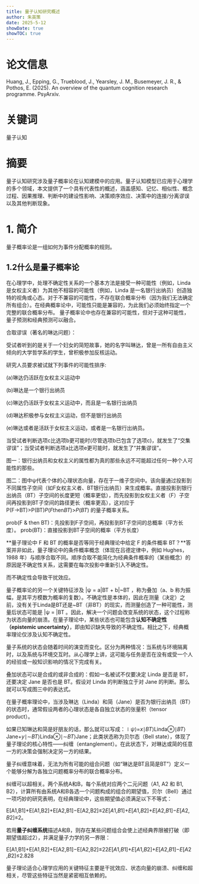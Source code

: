 ```yaml
---
title: 量子认知研究概述
author: 朱英策
date: 2025-5-12
showDate: true
showTOC: true
---
```

# 论文信息
Huang, J., Epping, G., Trueblood, J., Yearsley, J. M., Busemeyer, J. R., & Pothos, E. (2025). An overview of the quantum cognition research programme. PsyArxiv.

# 关键词

量子认知

# 摘要
量子认知研究涉及量子概率论在认知建模中的应用。量子认知模型已应用于心理学的多个领域，本文提供了一个具有代表性的概述，涵盖感知、记忆、相似性、概念过程、因果推理、判断中的建设性影响、决策顺序效应、决策中的连接/分离谬误以及其他判断现象。

# 1. 简介
量子概率论是一组如何为事件分配概率的规则。

## 1.2什么是量子概率论

在心理学中，处理不确定性关系的一个基本方法是接受一种可能性（例如，Linda 是女权主义者）为其他不相容的可能性（例如，Linda 是一名银行出纳员）创造独特的视角或心态。对于不兼容的可能性，不存在联合概率分布（因为我们无法确定所有组合）。在经典概率论中，可能性只能是兼容的，为此我们必须始终指定一个完整的联合概率分布。 量子概率论中也存在兼容的可能性，但对于这种可能性，量子预测和经典预测可以融合。

合取谬误（著名的琳达问题）：

受试者听到的是关于一个妇女的简短故事，她的名字叫琳达，曾是一所有自由主义倾向的大学哲学系的学生，曾积极参加反核运动。

研究人员要求被试就下列事件的可能性排序:

(a)琳达仍活跃在女权主义运动中

(b)琳达是一个银行出纳员

(c)琳达仍活跃于女权主义运动中，而且是一名银行出纳员

(d)琳达积极参与女权主义运动，但不是银行出纳员

(e)琳达或者是活跃于女权主义运动，或者是一名银行出纳员。

当受试者判断选项c比选项b更可能时(尽管选项b已包含了选项c)，就发生了“交集谬误”；当受试者判断选项a比选项e更可能时，就发生了“并集谬误”。

图一：银行出纳员和女权主义的属性都为真的那些永远不可能超过任何一种个人可能性的那些。

图二：图中ψ代表个体的心理状态向量，存在于一维子空间中。该向量通过投影到不同属性子空间（如F女权主义者、BT银行出纳员）来生成概率。直接投影到银行出纳员（BT）子空间的长度更短（概率更低），而先投影到女权主义者（F）子空间再投影到BT子空间的路径更长（概率更高），这对应于 P(F→BT)>P(BT)*P*(*F*then*BT*)>*P*(*BT*) 的量子概率关系。

prob(F & then BT)：先投影到F子空间，再投影到BT子空间的总概率（平方长度）。
prob(BT)：直接投影到BT子空间的概率（平方长度）

**量子理论中 F 和 BT 的概率是否等同于经典理论中给定 F 的条件概率 BT？**答案并非如此，量子理论中的条件概率概念（体现在吕德定律中，例如 Hughes，1988 年）与顺序合取不同。顺序合取不能简化为经典条件概率的（某些概念）的原因是不确定性关系，这需要在每次投影中重新引入不确定性。

而不确定性会导致干扰效应。

量子概率论的另一个关键特征涉及 |ψ = a|BT + b|~BT ，称为叠加（a、b 称为振幅，是其平方模数为概率的复数）。不确定性是本体的，因此在测量（决定）之前，没有关于Linda是BT还是~BT（非BT）的现实，而测量创造了一种可能性，测量后状态可能是 |ψ = |BT 。因此，解决一个问题会改变系统的状态，这个过程称为状态向量的崩溃。在量子理论中，某些状态也可能包含**认知不确定性（epistemic uncertainty）**，即由知识缺失导致的不确定性。相比之下，经典概率理论仅涉及认知不确定性。

量子系统的状态会随着时间的演变而变化。区分为两种情况：当系统与环境隔离时，以及系统与环境交互时。从心理学上讲，这可能与任务是否在没有或受一个人的经验或一般知识影响的情况下完成有关。

叠加状态可以是合成的或非合成的：假如一名被试不仅要决定 Linda 是否是 BT，还要决定 Jane 是否也是 BT。假设对 Linda 的判断独立于对 Jane 的判断。那么就可以写成图三中的表达式。

在量子概率理论中，当涉及琳达（Linda）和简（Jane）是否为银行出纳员（BT）的状态时，通常假设两者的心理状态是各自独立状态的张量积（tensor product）。

如果已知琳达和简是好朋友的话，那么就可以写成：∣*ψ*⟩=*x*∣*BT*⟩Linda⊗∣*BT*⟩Jane+*y*∣∼*BT*⟩Linda⊗∣∼*BT*⟩Jane；此类状态称为贝尔态（Bell state），体现了量子理论的核心特性——纠缠（entanglement）。在此状态下，对琳达或简的任意一方的决策会强制决定另一方的结果。

量子纠缠意味着，无法为所有可能的组合问题（如“琳达是BT且简是BT”）定义一个能够分解为各独立问题概率分布的联合概率分布。

纠缠可以超相关。两个系统A和B，每个系统对应两个二元问题（A1, A2 和 B1, B2），计算所有由系统A和B各选一个问题构成的组合的期望值，贝尔（Bell）通过一项巧妙的研究表明，在经典理论中，这些期望值必须满足以下不等式：

E[A1,B1]+E[A1,B2]+E[A2,B1]−E[A2,B2]≤2*E*[*A*1,*B*1]+*E*[*A*1,*B*2]+*E*[*A*2,*B*1]−*E*[*A*2,*B*2]≤2。

若用**量子纠缠系统**描述A和B，则存在某些问题组合会使上述经典界限被打破（即期望值超过2），并满足量子力学的另一界限：

E[A1,B1]+E[A1,B2]+E[A2,B1]−E[A2,B2]≤22*E*[*A*1,*B*1]+*E*[*A*1,*B*2]+*E*[*A*2,*B*1]−*E*[*A*2,*B*2]≤2.828

量子理论适合心理学应用的关键特征主要是干扰效应、状态向量的崩溃、纠缠和超相关，尽管这些特征当然是紧密相互依赖的。
